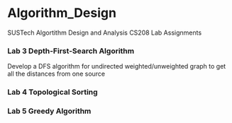 # Algorithm_Design
SUSTech Algortithm Design and Analysis CS208 Lab Assignments

### Lab 3 Depth-First-Search Algorithm
Develop a DFS algorithm for undirected weighted/unweighted graph to get all the distances from one source

### Lab 4 Topological Sorting

### Lab 5 Greedy Algorithm
